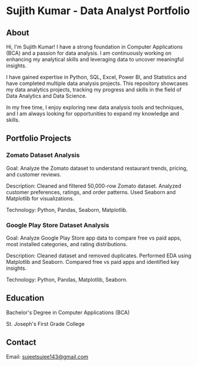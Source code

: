 # Sujith Kumar - Data Analyst Portfolio
## About
Hi, I'm Sujith Kumar! I have a strong foundation in Computer Applications (BCA) and a passion for data analysis. I am continuously working on enhancing my analytical skills and leveraging data to uncover meaningful insights.

I have gained expertise in Python, SQL, Excel, Power BI, and Statistics and have completed multiple data analysis projects.
This repository showcases my data analytics projects, tracking my progress and skills in the field of Data Analytics and Data Science.

In my free time, I enjoy exploring new data analysis tools and techniques, and I am always looking for opportunities to expand my knowledge and skills. 

## Portfolio Projects

### Zomato Dataset Analysis
Goal: Analyze the Zomato dataset to understand restaurant trends, pricing, and customer reviews.

Description:
Cleaned and filtered 50,000-row Zomato dataset.
Analyzed customer preferences, ratings, and order patterns.
Used Seaborn and Matplotlib for visualizations.

Technology: Python, Pandas, Seaborn, Matplotlib.

### Google Play Store Dataset Analysis

Goal: Analyze Google Play Store app data to compare free vs paid apps, most installed categories, and rating distributions.

Description:
Cleaned dataset and removed duplicates.
Performed EDA using Matplotlib and Seaborn.
Compared free vs paid apps and identified key insights.

Technology: Python, Pandas, Matplotlib, Seaborn.

## Education
Bachelor's Degree in Computer Applications (BCA)

St. Joseph's First Grade College

## Contact
Email: sujeetsujee143@gmail.com
